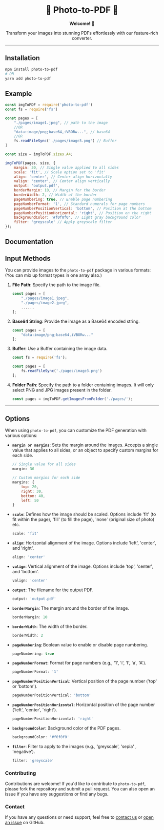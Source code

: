 <div align="center">

# 📸 **Photo-to-PDF** 📄

**Welcome!** 👋

Transform your images into stunning PDFs effortlessly with our feature-rich converter.

---

</div>


## Installation
```sh
npm install photo-to-pdf
# OR
yarn add photo-to-pdf
```

## Example
```js
const imgToPDF = require('photo-to-pdf')
const fs = require('fs')

const pages = [
    "./pages/image1.jpeg", // path to the image
    //OR
    "data:image/png;base64,iVBORw...", // base64
    //OR
    fs.readFileSync('./pages/image3.png') // Buffer
]

const size = imgToPDF.sizes.A4;

imgToPDF(pages, size, {
    margin: 30, // Single value applied to all sides
    scale: 'fit', // Scale option set to 'fit'
    align: 'center', // Center align horizontally
    valign: 'center', // Center align vertically
    output: 'output.pdf',
    borderMargin: 10, // Margin for the border
    borderWidth: 2, // Width of the border
    pageNumbering: true, // Enable page numbering
    pageNumberFormat: '1', // Standard numerals for page numbers
    pageNumberPositionVertical: 'bottom', // Position at the bottom
    pageNumberPositionHorizontal: 'right', // Position on the right
    backgroundColor: '#f0f0f0', // Light gray background color
    filter: 'greyscale' // Apply greyscale filter
});

```

## Documentation
## Input Methods

You can provide images to the `photo-to-pdf` package in various formats:
(You can mix up format types in one array also.)

1. **File Path**: Specify the path to the image file.

    ```javascript
    const pages = [
        "./pages/image1.jpeg",
        "./pages/image2.jpeg",
        ......
    ];
    ```

2. **Base64 String**: Provide the image as a Base64 encoded string.

    ```javascript
    const pages = [
        "data:image/png;base64,iVBORw..."
    ];
    ```

3. **Buffer**: Use a Buffer containing the image data.

    ```javascript
    const fs = require('fs');

    const pages = [
        fs.readFileSync('./pages/image3.png')
    ];
    ```
4. **Folder Path**: Specify the path to a folder containing images. It will only select PNG and JPG images present in the folder.

    ```javascript
    const pages = imgToPDF.getImagesFromFolder('./pages/');
    ```
---

## Options

When using `photo-to-pdf`, you can customize the PDF generation with various options:

- **`margin or margins`**: Sets the margin around the images. Accepts a single value that applies to all sides, or an object to specify custom margins for each side.

    ```javascript
    // Single value for all sides
    margin: 30

    // Custom margins for each side
    margins: {
        top: 20,   
        right: 30,  
        bottom: 40, 
        left: 50    
    }
    ```

- **`scale`**: Defines how the image should be scaled. Options include 'fit' (to fit within the page), 'fill' (to fill the page), 'none' (original size of photo) etc.

    ```javascript
    scale: 'fit' 
    ```

- **`align`**: Horizontal alignment of the image. Options include 'left', 'center', and 'right'.

    ```javascript
    align: 'center' 
    ```

- **`valign`**: Vertical alignment of the image. Options include 'top', 'center', and 'bottom'.

    ```javascript
    valign: 'center' 
    ```

- **`output`**: The filename for the output PDF.

    ```javascript
    output: 'output.pdf' 
    ```

- **`borderMargin`**: The margin around the border of the image.

    ```javascript
    borderMargin: 10 
    ```

- **`borderWidth`**: The width of the border.

    ```javascript
    borderWidth: 2 
    ```

- **`pageNumbering`**: Boolean value to enable or disable page numbering.

    ```javascript
    pageNumbering: true 
    ```

- **`pageNumberFormat`**: Format for page numbers (e.g., '1', 'i', 'I', 'a', 'A').

    ```javascript
    pageNumberFormat: '1' 
    ```

- **`pageNumberPositionVertical`**: Vertical position of the page number ('top' or 'bottom').

    ```javascript
    pageNumberPositionVertical: 'bottom' 
    ```

- **`pageNumberPositionHorizontal`**: Horizontal position of the page number ('left', 'center', 'right').

    ```javascript
    pageNumberPositionHorizontal: 'right'  
    ```

- **`backgroundColor`**: Background color of the PDF pages.

    ```javascript
    backgroundColor: '#f0f0f0' 
    ```

- **`filter`**: Filter to apply to the images (e.g., 'greyscale', 'sepia' , 'negative').

    ```javascript
    filter: 'greyscale' 
    ```

### Contributing

Contributions are welcome! If you'd like to contribute to `photo-to-pdf`, please fork the repository and submit a pull request. You can also open an issue if you have any suggestions or find any bugs.

### Contact

If you have any questions or need support, feel free to [contact us](mailto:sanketshinde3123@gmail.com) or [open an issue](https://github.com/sanketshinde3001/img-to-pdf/issues) on GitHub.


